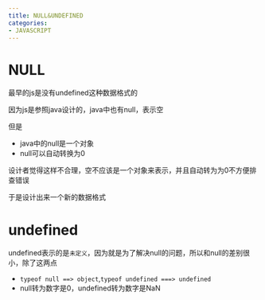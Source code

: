 ```yaml
---
title: NULL&UNDEFINED
categories: 
- JAVASCRIPT
---
```

# NULL

最早的js是没有undefined这种数据格式的

因为js是参照java设计的，java中也有null，表示空

但是

- java中的null是一个对象
- null可以自动转换为0

设计者觉得这样不合理，空不应该是一个对象来表示，并且自动转为为0不方便排查错误

于是设计出来一个新的数据格式

# undefined

undefined表示的是`未定义`，因为就是为了解决null的问题，所以和null的差别很小，除了这两点

- `typeof null ==> object`,`typeof undefined ===> undefined`
- null转为数字是0，undefined转为数字是NaN


